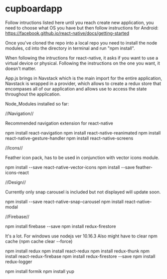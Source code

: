 # cupboardapp

Follow intructions listed here until you reach create new application, you need to choose what OS you have but then follow instructions for Android:
https://facebook.github.io/react-native/docs/getting-started

Once you've cloned the repo into a local repo you need to install the node modules,
cd into the directory in terminal and run "npm install".

When following the intructions for react-native, it asks if you want to use a virtual device or physical.
Following the instructions on the one you want, it doesn't matter.

App.js brings in Navstack which is the main import for the entire application, Navstack is wrapped in a provider, which allows to create a redux store that encompases all of our application and allows use to access the state throughout the application.

Node_Modules installed so far:

//Navigation//

Recommended navigation extension for react-native

npm install react-navigation
npm install react-native-reanimated
npm install react-native-gesture-handler
npm install react-native-screens

//Icons//

Feather icon pack, has to be used in conjunction with vector icons module.

npm install --save react-native-vector-icons
npm install --save feather-icons-react

//Design//

Currently only snap carousel is included but not displayed will update soon.

npm install --save react-native-snap-carousel
npm install react-native-modal

//Firebase//

npm install firebase --save
npm install redux-firestore

It's a lot. For windows use nodejs ver 10.16.3
Also might have to clear npm cache (npm cache clear --force)

npm install redux
npm install react-redux
npm install redux-thunk
npm install react-redux-firebase
npm install redux-firestore --save
npm install redux-logger

npm install formik
npm install yup
